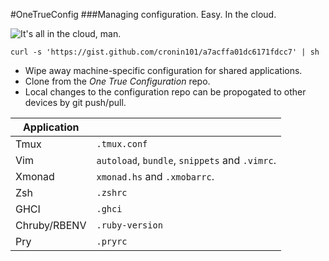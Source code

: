 #OneTrueConfig
###Managing configuration. Easy. In the cloud.

![It's all in the cloud, man.](http://newblog.intellitrack.net/wp-content/uploads/2011/07/iStock-Cloud-Computing-Small.jpg)

`curl -s 'https://gist.github.com/cronin101/a7acffa01dc6171fdcc7' | sh`

* Wipe away machine-specific configuration for shared applications.
* Clone from the *One True Configuration* repo.
* Local changes to the configuration repo can be propogated to other devices by git push/pull.


| Application |  |
-------|---
| Tmux | `.tmux.conf` |
| Vim | `autoload`, `bundle`, `snippets` and `.vimrc`. |
| Xmonad | `xmonad.hs` and `.xmobarrc`. |
| Zsh | `.zshrc` |
| GHCI | `.ghci` |
| Chruby/RBENV | `.ruby-version` |
| Pry | `.pryrc` |
